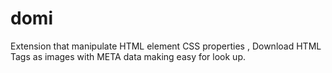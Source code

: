 # domi
Extension that manipulate HTML element CSS properties , Download HTML Tags as images with META data making easy for look up.
